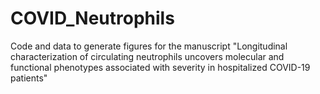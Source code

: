 # COVID_Neutrophils
Code and data to generate figures for the manuscript "Longitudinal characterization of circulating neutrophils uncovers molecular and functional phenotypes associated with severity in hospitalized COVID-19 patients"
